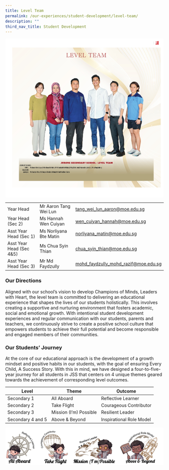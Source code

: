 ```yaml
---
title: Level Team
permalink: /our-experiences/student-development/level-team/
description: ""
third_nav_title: Student Development
---
```

![Level Team 2023](/images/staff14.jpg)

|  |  |  |
| -------- | -------- | -------- |
|Year Head   | Mr Aaron Tang Wei Lun    |[tang_wei_lun_aaron@moe.edu.sg](tang_wei_lun_aaron@moe.edu.sg)  |
| Year Head (Sec 2)   | Ms Hannah Wen Cuiyan   |[wen_cuiyan_hannah@moe.edu.sg](wen_cuiyan_hannah@moe.edu.sg)     |
| Asst Year Head (Sec 1)    | Ms Norliyana Bte Matin   | [norliyana_matin@moe.edu.sg](norliyana_matin@moe.edu.sg)    |
| Asst Year Head (Sec 4&5)  |Ms Chua Syin Thian   | [chua_syin_thian@moe.edu.sg](chua_syin_thian@moe.edu.sg)   |
| Asst Year Head (Sec 3)   | Mr Md Faydzully    | [mohd_faydzully_mohd_razif@moe.edu.sg](mohd_faydzully_mohd_razif@moe.edu.sg)   |

### Our Directions

Aligned with our school’s vision to develop Champions of Minds, Leaders with Heart, the level team is committed to delivering an educational experience that shapes the lives of our students holistically. This involves creating a supportive and nurturing environment that fosters academic, social and emotional growth. With intentional student development experiences and regular communication with our students, parents and teachers, we continuously strive to create a positive school culture that empowers students to achieve their full potential and become responsible and engaged members of their communities.

### Our Students’ Journey

At the core of our educational approach is the development of a growth mindset and positive habits in our students, with the goal of ensuring Every Child, A Success Story. With this in mind, we have designed a four-to-five-year journey for all students in JSS that centers on 4 unique themes geared towards the achievement of corresponding level outcomes.



| Level | Theme | Outcome |
| -------- | -------- | -------- |
| Secondary 1    | All Aboard     | Reflective Learner  |
| Secondary 2    | Take Flight    | Courageous Contributor    |
| Secondary 3   | Mission (I’m) Possible   | Resilient Leader   |
| Secondary 4 and 5    | Above & Beyond  | Inspirational Role Model   |

![](/images/level%20team%201.png)